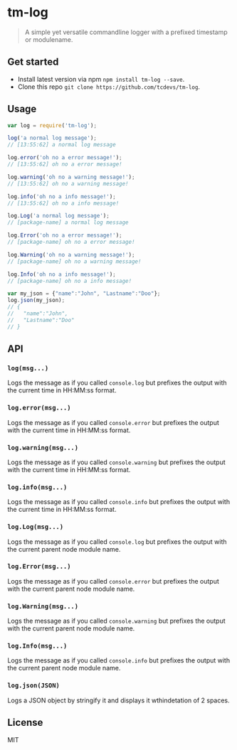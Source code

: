 # tm-log

> A simple yet versatile commandline logger with a prefixed timestamp or modulename.

## Get started

- Install latest version via npm `npm install tm-log --save`.
- Clone this repo `git clone https://github.com/tcdevs/tm-log`.

## Usage

```js
var log = require('tm-log');

log('a normal log message');
// [13:55:62] a normal log message

log.error('oh no a error message!');
// [13:55:62] oh no a error message!

log.warning('oh no a warning message!');
// [13:55:62] oh no a warning message!

log.info('oh no a info message!');
// [13:55:62] oh no a info message!

log.Log('a normal log message');
// [package-name] a normal log message

log.Error('oh no a error message!');
// [package-name] oh no a error message!

log.Warning('oh no a warning message!');
// [package-name] oh no a warning message!

log.Info('oh no a info message!');
// [package-name] oh no a info message!

var my_json = {"name":"John", "Lastname":"Doo"};
log.json(my_json);
// {
//   "name":"John",
//   "Lastname":"Doo"
// }

```

## API

### `log(msg...)`

Logs the message as if you called `console.log` but prefixes the output with the
current time in HH:MM:ss format.

### `log.error(msg...)`

Logs the message as if you called `console.error` but prefixes the output with the
current time in HH:MM:ss format.

### `log.warning(msg...)`

Logs the message as if you called `console.warning` but prefixes the output with the
current time in HH:MM:ss format.

### `log.info(msg...)`

Logs the message as if you called `console.info` but prefixes the output with the
current time in HH:MM:ss format.

### `log.Log(msg...)`

Logs the message as if you called `console.log` but prefixes the output with the
current parent node module name.

### `log.Error(msg...)`

Logs the message as if you called `console.error` but prefixes the output with the
current parent node module name.

### `log.Warning(msg...)`

Logs the message as if you called `console.warning` but prefixes the output with the
current parent node module name.

### `log.Info(msg...)`

Logs the message as if you called `console.info` but prefixes the output with the
current parent node module name.

### `log.json(JSON)`

Logs a JSON object by stringify it and displays it wthindetation of 2 spaces. 

## License

MIT
